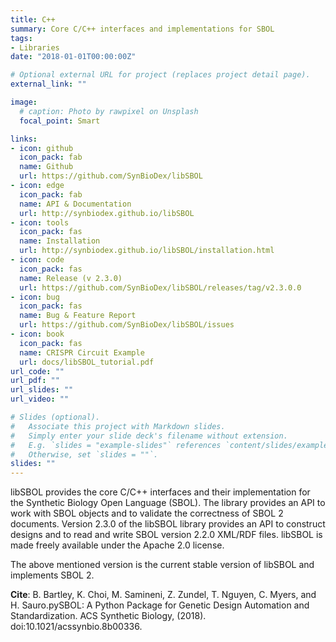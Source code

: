 ```yaml
---
title: C++
summary: Core C/C++ interfaces and implementations for SBOL
tags:
- Libraries
date: "2018-01-01T00:00:00Z"

# Optional external URL for project (replaces project detail page).
external_link: ""

image:
  # caption: Photo by rawpixel on Unsplash
  focal_point: Smart

links:
- icon: github
  icon_pack: fab
  name: Github
  url: https://github.com/SynBioDex/libSBOL
- icon: edge
  icon_pack: fab
  name: API & Documentation
  url: http://synbiodex.github.io/libSBOL
- icon: tools
  icon_pack: fas
  name: Installation
  url: http://synbiodex.github.io/libSBOL/installation.html
- icon: code
  icon_pack: fas
  name: Release (v 2.3.0)
  url: https://github.com/SynBioDex/libSBOL/releases/tag/v2.3.0.0
- icon: bug
  icon_pack: fas
  name: Bug & Feature Report
  url: https://github.com/SynBioDex/libSBOL/issues
- icon: book
  icon_pack: fas
  name: CRISPR Circuit Example
  url: docs/libSBOL_tutorial.pdf
url_code: ""
url_pdf: ""
url_slides: ""
url_video: ""

# Slides (optional).
#   Associate this project with Markdown slides.
#   Simply enter your slide deck's filename without extension.
#   E.g. `slides = "example-slides"` references `content/slides/example-slides.md`.
#   Otherwise, set `slides = ""`.
slides: ""
---
```


libSBOL provides the core C/C++ interfaces and their implementation for the Synthetic Biology Open Language (SBOL). The library provides an API to work with SBOL objects and to validate the correctness of SBOL 2 documents. Version 2.3.0 of the libSBOL library provides an API to construct designs and to read and write SBOL version 2.2.0 XML/RDF files. libSBOL is made freely available under the Apache 2.0 license.

The above mentioned version is the current stable version of libSBOL and implements SBOL 2.

<b>Cite</b>: B. Bartley, K. Choi, M. Samineni, Z. Zundel, T. Nguyen, C. Myers, and H. Sauro.pySBOL: A Python Package for Genetic Design Automation and Standardization. ACS Synthetic Biology, (2018). doi:10.1021/acssynbio.8b00336.
